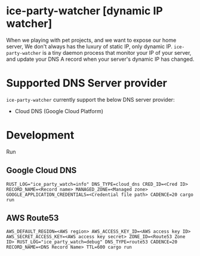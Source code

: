 # ice-party-watcher [dynamic IP watcher]
When we playing with pet projects, and we want to expose our home server,
We don't always has the luxury of static IP, only dynamic IP.
`ice-party-watcher` is a tiny daemon process that monitor your IP of your server,
and update your DNS A record when your server's dynamic IP has changed.

# Supported DNS Server provider
`ice-party-watcher` currently support the below DNS server provider:
- Cloud DNS (Google Cloud Platform)

# Development
Run
## Google Cloud DNS
```
RUST_LOG="ice_party_watch=info" DNS_TYPE=cloud_dns CRED_ID=<Cred ID> RECORD_NAME=<Record name> MANAGED_ZONE=<Managed zone> GOOGLE_APPLICATION_CREDENTIALS=<Credential file path> CADENCE=20 cargo run
```
## AWS Route53
```
AWS_DEFAULT_REGION=<AWS region> AWS_ACCESS_KEY_ID=<AWS access key ID> AWS_SECRET_ACCESS_KEY=<AWS access key secret> ZONE_ID=<Route53 Zone ID> RUST_LOG="ice_party_watch=debug" DNS_TYPE=route53 CADENCE=20 RECORD_NAME=<DNS Record Name> TTL=600 cargo run
```
